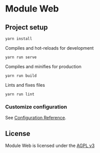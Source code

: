 # Module Web

## Project setup
```
yarn install
```
Compiles and hot-reloads for development
```
yarn run serve
```
Compiles and minifies for production
```
yarn run build
```
Lints and fixes files
```
yarn run lint
```

### Customize configuration
See [Configuration Reference](https://cli.vuejs.org/config/).

## License
Module Web is licensed under the [AGPL v3](LICENSE)
